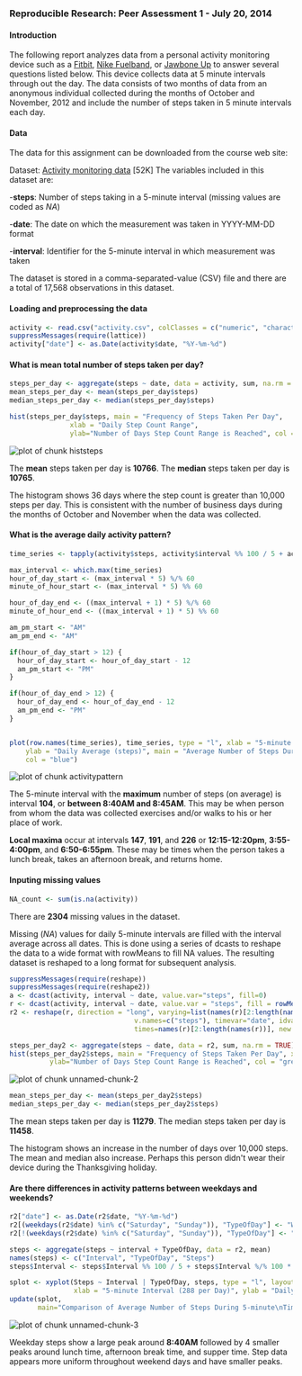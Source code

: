 ### Reproducible Research: Peer Assessment 1 - July 20, 2014

#### Introduction
The following report analyzes data from a personal activity monitoring device such as a [Fitbit](http://www.fitbit.com/), [Nike Fuelband](http://www.nike.com/us/en_us/c/nikeplus-fuelband), or [Jawbone Up](https://jawbone.com/up) to answer several questions listed below. This device collects data at 5 minute intervals through out the day. The data consists of two months of data from an anonymous individual collected during the months of October and November, 2012 and include the number of steps taken in 5 minute intervals each day.

#### Data
The data for this assignment can be downloaded from the course web site:

Dataset: [Activity monitoring data](https://d396qusza40orc.cloudfront.net/repdata%2Fdata%2Factivity.zip) [52K]
The variables included in this dataset are:

-**steps**: Number of steps taking in a 5-minute interval (missing values are coded as _NA_)

-**date**: The date on which the measurement was taken in YYYY-MM-DD format

-**interval**: Identifier for the 5-minute interval in which measurement was taken

The dataset is stored in a comma-separated-value (CSV) file and there are a total of 17,568 observations in this dataset.


#### Loading and preprocessing the data


```r
activity <- read.csv("activity.csv", colClasses = c("numeric", "character", "numeric"))
suppressMessages(require(lattice))
activity["date"] <- as.Date(activity$date, "%Y-%m-%d")
```

#### What is mean total number of steps taken per day?

```r
steps_per_day <- aggregate(steps ~ date, data = activity, sum, na.rm = TRUE)
mean_steps_per_day <- mean(steps_per_day$steps)
median_steps_per_day <- median(steps_per_day$steps)

hist(steps_per_day$steps, main = "Frequency of Steps Taken Per Day",
               xlab = "Daily Step Count Range",
               ylab="Number of Days Step Count Range is Reached", col = "green", xlim=c(0,25000), ylim=c(0,20), breaks=10)
```

<img src="./PA1_template_files/figure-html/histsteps.png" title="plot of chunk histsteps" alt="plot of chunk histsteps" style="display: block; margin: auto;" />

The **mean** steps taken per day is **10766**.  The **median** steps taken per day is **10765**.

The histogram shows 36 days where the step count is greater than 10,000 steps per day.  This is consistent with the number of business days during the months of October and November when the data was collected.

#### What is the average daily activity pattern?

```r
time_series <- tapply(activity$steps, activity$interval %% 100 / 5 + activity$interval %/% 100 * 12 + 1, mean, na.rm = TRUE)

max_interval <- which.max(time_series)
hour_of_day_start <- (max_interval * 5) %/% 60
minute_of_hour_start <- (max_interval * 5) %% 60

hour_of_day_end <- ((max_interval + 1) * 5) %/% 60
minute_of_hour_end <- ((max_interval + 1) * 5) %% 60

am_pm_start <- "AM"
am_pm_end <- "AM"

if(hour_of_day_start > 12) {
  hour_of_day_start <- hour_of_day_start - 12
  am_pm_start <- "PM"
}

if(hour_of_day_end > 12) {
  hour_of_day_end <- hour_of_day_end - 12
  am_pm_end <- "PM"
}


plot(row.names(time_series), time_series, type = "l", xlab = "5-minute Interval (288/Day)", 
    ylab = "Daily Average (steps)", main = "Average Number of Steps During 5-minute Time Intervals In a 24-hour Day", 
    col = "blue")
```

<img src="./PA1_template_files/figure-html/activitypattern.png" title="plot of chunk activitypattern" alt="plot of chunk activitypattern" style="display: block; margin: auto;" />

The 5-minute interval with the **maximum** number of steps (on average) is interval **104**,
or **between 8:40****AM and 8:45****AM**.  This may be when person from whom the data was collected exercises and/or walks to his or her place of work.

**Local maxima** occur at intervals **147**, **191**, and **226** or **12:15-12:20pm**, **3:55-4:00pm**, and **6:50-6:55pm**.  These may be times when the person takes a lunch break, takes an afternoon break, and returns home.

#### Inputing missing values

```r
NA_count <- sum(is.na(activity))
```

There are **2304** missing values in the dataset.

Missing (_NA_) values for daily 5-minute intervals are filled with the interval average across all dates.  This is done using a series of dcasts to reshape the data to a wide format with rowMeans to fill NA values.  The resulting dataset is reshaped to a long format for subsequent analysis.


```r
suppressMessages(require(reshape))
suppressMessages(require(reshape2))
a <- dcast(activity, interval ~ date, value.var="steps", fill=0)
r <- dcast(activity, interval ~ date, value.var = "steps", fill = rowMeans(a, na.rm = TRUE))
r2 <- reshape(r, direction = "long", varying=list(names(r)[2:length(names(r))]),
                               v.names=c("steps"), timevar="date", idvar=c("interval"),
                               times=names(r)[2:length(names(r))], new.row.names=1:dim(activity)[1])

steps_per_day2 <- aggregate(steps ~ date, data = r2, sum, na.rm = TRUE)
hist(steps_per_day2$steps, main = "Frequency of Steps Taken Per Day", xlab = "Daily Step Count Range",
          ylab="Number of Days Step Count Range is Reached", col = "green", xlim=c(0,25000), ylim=c(0,20), breaks=10)
```

<img src="./PA1_template_files/figure-html/unnamed-chunk-2.png" title="plot of chunk unnamed-chunk-2" alt="plot of chunk unnamed-chunk-2" style="display: block; margin: auto;" />

```r
mean_steps_per_day <- mean(steps_per_day2$steps)
median_steps_per_day <- median(steps_per_day2$steps)
```

The mean steps taken per day is **11279**.  The median steps taken per day is **11458**.

The histogram shows an increase in the number of days over 10,000 steps.  The mean and median also increase.  Perhaps this person didn't wear their device during the Thanksgiving holiday.

#### Are there differences in activity patterns between weekdays and weekends?


```r
r2["date"] <- as.Date(r2$date, "%Y-%m-%d")
r2[(weekdays(r2$date) %in% c("Saturday", "Sunday")), "TypeOfDay"] <- "Weekend"
r2[!(weekdays(r2$date) %in% c("Saturday", "Sunday")), "TypeOfDay"] <- "Weekday"

steps <- aggregate(steps ~ interval + TypeOfDay, data = r2, mean)
names(steps) <- c("Interval", "TypeOfDay", "Steps")
steps$Interval <- steps$Interval %% 100 / 5 + steps$Interval %/% 100 * 12 + 1

splot <- xyplot(Steps ~ Interval | TypeOfDay, steps, type = "l", layout = c(1, 2), 
                xlab = "5-minute Interval (288 per Day)", ylab = "Daily Average (steps)")
update(splot,
       main="Comparison of Average Number of Steps During 5-minute\nTime Intervals In a 24-hour Day\nfor Weekend Days Versus Weekdays")
```

<img src="./PA1_template_files/figure-html/unnamed-chunk-3.png" title="plot of chunk unnamed-chunk-3" alt="plot of chunk unnamed-chunk-3" style="display: block; margin: auto;" />

Weekday steps show a large peak around **8:40AM** followed by 4 smaller peaks around lunch time, afternoon break time, and supper time.  Step data appears more uniform throughout weekend days and have smaller peaks.
